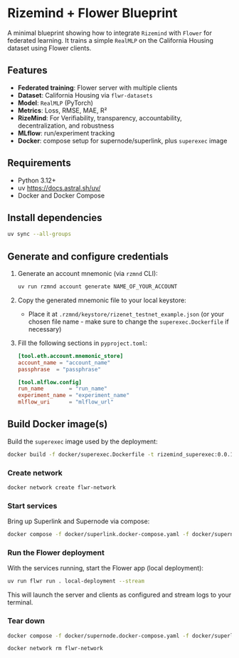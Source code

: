 # Rizemind + Flower Blueprint

A minimal blueprint showing how to integrate `Rizemind` with `Flower` for federated learning. It trains a simple `RealMLP` on the California Housing dataset using Flower clients.

## Features

- **Federated training**: Flower server with multiple clients
- **Dataset**: California Housing via `flwr-datasets`
- **Model**: `RealMLP` (PyTorch)
- **Metrics**: Loss, RMSE, MAE, R²
- **RizeMind**: For Verifiability, transparency, accountability, decentralization, and robustness
- **MLflow**: run/experiment tracking
- **Docker**: compose setup for supernode/superlink, plus `superexec` image

## Requirements

- Python 3.12+
- uv <https://docs.astral.sh/uv/>
- Docker and Docker Compose

## Install dependencies

```bash
uv sync --all-groups
```

## Generate and configure credentials

1. Generate an account mnemonic (via `rzmnd` CLI):

   ```bash
   uv run rzmnd account generate NAME_OF_YOUR_ACCOUNT
   ```

2. Copy the generated mnemonic file to your local keystore:

   - Place it at `.rzmnd/keystore/rizenet_testnet_example.json` (or your chosen file name - make sure to change the `superexec.Dockerfile` if necessary)

3. Fill the following sections in `pyproject.toml`:

   ```toml
   [tool.eth.account.mnemonic_store]
   account_name = "account_name"
   passphrase  = "passphrase"

   [tool.mlflow.config]
   run_name        = "run_name"
   experiment_name = "experiment_name"
   mlflow_uri      = "mlflow_url"

   ```

## Build Docker image(s)

Build the `superexec` image used by the deployment:

```bash
docker build -f docker/superexec.Dockerfile -t rizemind_superexec:0.0.1 .
```

### Create network

```bash
docker network create flwr-network
```

### Start services

Bring up Superlink and Supernode via compose:

```bash
docker compose -f docker/superlink.docker-compose.yaml -f docker/supernode.docker-compose.yaml up -d
```

### Run the Flower deployment

With the services running, start the Flower app (local deployment):

```bash
uv run flwr run . local-deployment --stream
```

This will launch the server and clients as configured and stream logs to your terminal.

### Tear down

```bash
docker compose -f docker/supernode.docker-compose.yaml -f docker/superlink.docker-compose.yaml down

docker network rm flwr-network
```
